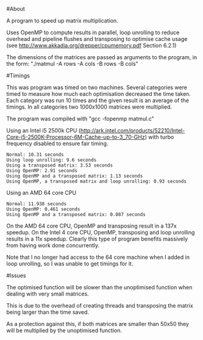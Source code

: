 #About


A program to speed up matrix multiplication.


Uses OpenMP to compute results in parallel, loop unrolling to reduce overhead and pipeline flushes and transposing to optimise cache usage (see http://www.akkadia.org/drepper/cpumemory.pdf Section 6.2.1)


The dimensions of the matrices are passed as arguments to the program, in the form: "./matmul -A rows -A cols -B rows -B cols"


#Timings

This was program was timed on two machines. Several categories were timed to measure how much each optimisation decreased the time taken. Each category was run 10 times and the given result is an average of the timings. In all categories two 1000x1000 matrices were multiplied. 

The program was compiled with 
"gcc -fopenmp matmul.c"

Using an Intel i5 2500k CPU (http://ark.intel.com/products/52210/Intel-Core-i5-2500K-Processor-6M-Cache-up-to-3_70-GHz) with turbo frequency disabled to ensure fair timing.

	Normal: 10.31 seconds
	Using loop unrolling: 9.6 seconds
	Using a transposed matrix: 3.53 seconds
	Using OpenMP: 2.91 seconds
	Using OpenMP and a transposed matrix: 1.13 seconds
	Using OpenMP, a transposed matrix and loop unrolling: 0.93 seconds

Using an AMD 64 core CPU

	Normal: 11.938 seconds
	Using OpenMP: 0.461 seconds
	Using OpenMP and a transposed matrix: 0.087 seconds
	
On the AMD 64 core CPU, OpenMP and transposing result in a 137x speedup. On the Intel 4 core CPU, OpenMP, transposing and loop unrolling results in a 11x speedup. Clearly this type of program benefits massively from having work done concurrently.

Note that I no longer had access to the 64 core machine when I added in loop unrolling, so I was unable to get timings for it.

#Issues

The optimised function will be slower than the unoptimised function when dealing with very small matrices.

This is due to the overhead of creating threads and transposing the matrix being larger than the time saved.

As a protection against this, if both matrices are smaller than 50x50 they will be multiplied by the unoptimised function.
